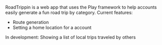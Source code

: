 RoadTrippin is a web app that uses the Play framework to help accounts easily generate a fun road trip by category.
Current features:
<ul>
  <li>Route generation</li>
  <li>Setting a home location for a account</li>
</ul>
In development: 
  Showing a list of local trips traveled by others
